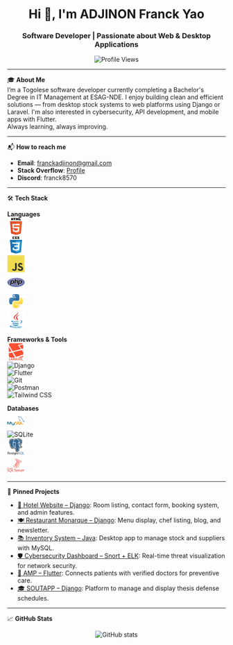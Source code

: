 <h1 align="center">Hi 👋, I'm ADJINON Franck Yao</h1>
<h3 align="center">Software Developer | Passionate about Web & Desktop Applications</h3>

<p align="center">
  <img src="https://komarev.com/ghpvc/?username=franck-adjinon&label=Profile%20views&color=0e75b6&style=flat" alt="Profile Views" />
</p>

---

🎓 **About Me**  
I’m a Togolese software developer currently completing a Bachelor's Degree in IT Management at ESAG-NDE. I enjoy building clean and efficient solutions — from desktop stock systems to web platforms using Django or Laravel. I'm also interested in cybersecurity, API development, and mobile apps with Flutter.  
Always learning, always improving.

---

📬 **How to reach me**

- **Email**: franckadjinon@gmail.com  
- **Stack Overflow**: [Profile](https://stackoverflow.com/users/22512120)  
- **Discord**: franck8570

---

🛠️ **Tech Stack**

**Languages**  
<img src="https://raw.githubusercontent.com/devicons/devicon/master/icons/html5/html5-original-wordmark.svg" alt="HTML" width="40"/>  
<img src="https://raw.githubusercontent.com/devicons/devicon/master/icons/css3/css3-original-wordmark.svg" alt="CSS" width="40"/>  
<img src="https://raw.githubusercontent.com/devicons/devicon/master/icons/javascript/javascript-original.svg" alt="JavaScript" width="40"/>  
<img src="https://raw.githubusercontent.com/devicons/devicon/master/icons/php/php-original.svg" alt="PHP" width="40"/>  
<img src="https://raw.githubusercontent.com/devicons/devicon/master/icons/python/python-original.svg" alt="Python" width="40"/>  
<img src="https://raw.githubusercontent.com/devicons/devicon/master/icons/java/java-original.svg" alt="Java" width="40"/>

**Frameworks & Tools**  
<img src="https://raw.githubusercontent.com/devicons/devicon/master/icons/laravel/laravel-plain-wordmark.svg" alt="Laravel" width="40"/>  
<img src="https://cdn.worldvectorlogo.com/logos/django.svg" alt="Django" width="40"/>  
<img src="https://www.vectorlogo.zone/logos/flutterio/flutterio-icon.svg" alt="Flutter" width="40"/>  
<img src="https://www.vectorlogo.zone/logos/git-scm/git-scm-icon.svg" alt="Git" width="40"/>  
<img src="https://www.vectorlogo.zone/logos/getpostman/getpostman-icon.svg" alt="Postman" width="40"/>  
<img src="https://www.vectorlogo.zone/logos/tailwindcss/tailwindcss-icon.svg" alt="Tailwind CSS" width="40"/>

**Databases**  
<img src="https://raw.githubusercontent.com/devicons/devicon/master/icons/mysql/mysql-original-wordmark.svg" alt="MySQL" width="40"/>  
<img src="https://www.vectorlogo.zone/logos/sqlite/sqlite-icon.svg" alt="SQLite" width="40"/>  
<img src="https://raw.githubusercontent.com/devicons/devicon/master/icons/postgresql/postgresql-original-wordmark.svg" alt="PostgreSQL" width="40"/>  
<img src="https://raw.githubusercontent.com/devicons/devicon/master/icons/microsoftsqlserver/microsoftsqlserver-plain-wordmark.svg" alt="SQL Server" width="40"/>

---

📌 **Pinned Projects**

- [📸 Hotel Website – Django](https://github.com/Franck-adjinon/Hotel-Website): Room listing, contact form, booking system, and admin features.  
- [🍽️ Restaurant Monarque – Django](https://github.com/Franck-adjinon/Restaurant-Monarque): Menu display, chef listing, blog, and newsletter.  
- [📚 Inventory System – Java](#): Desktop app to manage stock and suppliers with MySQL.  
- [🛡️ Cybersecurity Dashboard – Snort + ELK](#): Real-time threat visualization for network security.  
- [📱 AMP – Flutter](#): Connects patients with verified doctors for preventive care.  
- [🎓 SOUTAPP – Django](#): Platform to manage and display thesis defense schedules.

---

📈 **GitHub Stats**

<p align="center">
  <img src="https://github-readme-stats.vercel.app/api?username=franck-adjinon&show_icons=true&theme=default&locale=en" alt="GitHub stats" />
</p>
